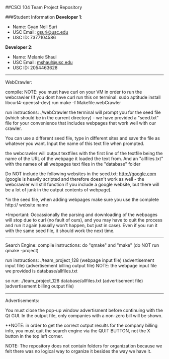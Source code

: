 ##CSCI 104 Team Project Repository

###Student Information
**Developer 1**:
  + Name: Gyan Neil Suri
  + USC Email: gsuri@usc.edu
  + USC ID: 7377104586

**Developer 2**:
  + Name: Melanie Shaul
  + USC Email: mshaul@usc.edu
  + USC ID: 2054463628

----------------------------------------------------------------------------------------------------------------------------------------------

WebCrawler:

compile: NOTE: you must have curl on your VM in order to run the webcrawler 
(If you dont have curl run this on terminal: sudo aptitude install libcurl4-openssl-dev)
run make -f Makefile.webCrawler

run instructions: ./webCrawler
the terminal will prompt you for the seed file (which should be in the current directory) - we have provided a "seed.txt" file for your convenience that includes webpages that work well with our crawler.

You can use a different seed file, type in different sites and save the file as whatever you want. Input the name of this text file when prompted.

the webcrawler will output textfiles with the first line of the textfile being the name of the URL of the webpage it loaded the text from. And an "allfiles.txt" with the names of all webpages text files in the "database" folder

Do NOT include the following websites in the seed.txt: http://google.com (google is heavily scripted and therefore doesn't work as well - the webcrawler will still function if you include a google website, but there will be a lot of junk in the output contents of webpage).

*in the seed file, when adding webpages make sure you use the complete http:// website name

*Important: Occassionally the parsing and downloading of the webpages will stop due to curl (no fault of ours), and you may have to quit the process and run it again (usually won't happen, but just in case). Even if you run it with the same seed file, it should work the next time.

----------------------------------------------------------------------------------------------------------------------------------------------
Search Engine:
compile instructions: do "qmake" and "make" (do NOT run qmake -project)

run instructions: ./team_project_128 (webpage input file) (advertisement input file) (advertisement billing output file)
NOTE: the webpage input file we provided is database/allfiles.txt

so run:
./team_project_128 database/allfiles.txt (advertisement file) )advertisement billing output file)

----------------------------------------------------------------------------------------------------------------------------------------------

Advertisements:

You must close the pop-up window advertisment before continuing with the Qt GUI.
In the output file, only companies with a non-zero bill will be shown.

**NOTE: in order to get the correct output results for the company billing info, you must quit the search engine via the QUIT BUTTON, not the X button in the top left corner.


NOTE: The repository does not contain folders for organization because we felt there was no logical way to organize it besides the way we have it.